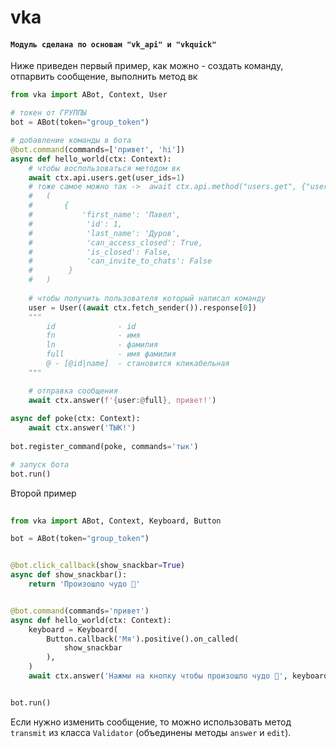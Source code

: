 # vka

#### ``Модуль сделана по основам "vk_api" и "vkquick"`` 

Ниже приведен первый пример, как можно - создать команду, отпарвить сообщение, выполнить метод вк
```python
from vka import ABot, Context, User

# токен от ГРУППЫ
bot = ABot(token="group_token")

# добавление команды в бота
@bot.command(commands=['привет', 'hi'])
async def hello_world(ctx: Context):
    # чтобы воспользоваться методом вк
    await ctx.api.users.get(user_ids=1)  
    # тоже самое можно так ->  await ctx.api.method("users.get", {"user_ids":1})
    #   (
    #       {
    #           'first_name': 'Павел', 
    #            'id': 1, 
    #            'last_name': 'Дуров', 
    #            'can_access_closed': True, 
    #            'is_closed': False, 
    #            'can_invite_to_chats': False
    #        }
    #   )
    
    # чтобы получить пользователя который написал команду
    user = User((await ctx.fetch_sender()).response[0])
    """
        id              - id
        fn              - имя
        ln              - фамилия
        full            - имя фамилия
        @ - [@id|name]  - становится кликабельная 
    """ 

    # отправка сообщения
    await ctx.answer(f'{user:@full}, привет!')
    
async def poke(ctx: Context):
    await ctx.answer('ТЫК!')
    
bot.register_command(poke, commands='тык')

# запуск бота
bot.run()
```

Второй пример

```python
 
from vka import ABot, Context, Keyboard, Button

bot = ABot(token="group_token")


@bot.click_callback(show_snackbar=True)
async def show_snackbar():
    return 'Произошло чудо 🧩'


@bot.command(commands='привет')
async def hello_world(ctx: Context):
    keyboard = Keyboard(
        Button.callback('Мя').positive().on_called(
            show_snackbar
        ),
    )
    await ctx.answer('Нажми на кнопку чтобы произошло чудо 🤖', keyboard=keyboard)


bot.run()
```


Если нужно изменить сообщение, то можно использовать метод `transmit` из класса `Validator` (объединены методы `answer` и `edit`).
